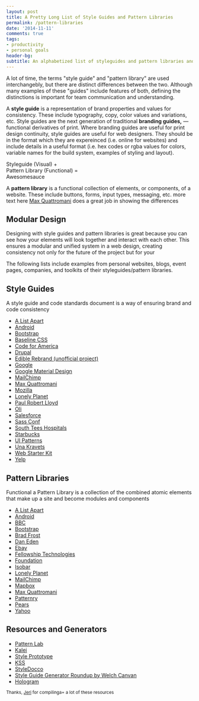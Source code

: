 ```yaml
---
layout: post
title: A Pretty Long List of Style Guides and Pattern Libraries
permalink: /pattern-libraries
date: '2014-11-11'
comments: true
tags:
- productivity
- personal goals
header-bg:
subtitle: An alphabetized list of styleguides and pattern libraries and a look into what makes the two terms different.
---
```


A lot of time, the terms "style guide" and "pattern library" are used interchangebly, but there are distinct differences between the two. Although many examples of these "guides" include features of both, defining the distinctions is important for team communication and understanding.

A **style guide** is a representation of brand properties and values for consistency. These include typography, copy, color values and variations, etc. Style guides are the next generation of traditional **branding guides,** &mdash; functional derivatives of print. Where branding guides are useful for print design continuity, style guides are useful for web designers. They should be in the format which they are expereinced (i.e. online for websites) and include details in a useful format (i.e. hex codes or rgba values for colors, variable names for the build system, examples of styling and layout). 

<a class="quote twitter-share right">Styleguide (Visual) +<br> Pattern Library (Functional) =<br>Awesomesauce</a>

A **pattern library** is a functional collection of elements, or components, of a website. These include buttons, forms, input types, messaging, etc. more text here
[Max Quattromani](http://maxquattromani.com/) does a great job in showing the differences


## Modular Design

Designing with style guides and pattern libraries is great because you can see how your elements will look together and interact with each other. This ensures a modular and unified system in a web design, creating consistency not only for the future of the project but for your 


The following lists include examples from personal websites, blogs, event pages, companies, and toolkits of their styleguides/pattern libraries.

## Style Guides
A style guide and code standards document is a way of ensuring brand and code consistency

- [A List Apart](http://alistapart.com/about/style-guide)
- [Android](https://developer.android.com/design/style/index.html)
- [Bootstrap](http://stylebootstrap.info/)
- [Baseline CSS](http://baselinecss.com)
- [Code for America](http://style.codeforamerica.org/)
- [Drupal](http://styleguide.allgoo.de/)
- [Edible Rebrand (unofficial project)](http://unakravets.com/edible-styleguide/)
- [Google](http://google-styleguide.googlecode.com/svn/trunk/htmlcssguide.xml)
- [Google Material Design](http://www.google.com/design/spec/material-design/introduction.html)
- [MailChimp](http://mailchimp.com/resources/email-design-guide/)
- [Max Quattromani](http://maxquattromani.com/styleguide)
- [Mozilla](https://www.mozilla.org/en-US/styleguide/)
- [Lonely Planet](http://rizzo.lonelyplanet.com/styleguide/design-elements/colours)
- [Paul Robert Lloyd](http://paulrobertlloyd.com/about/styleguide/)
- [Oli](http://oli.jp/2011/style-guide/)
- [Salesforce](http://sfdc-styleguide.herokuapp.com/)
- [Sass Conf](http://sassconf.com/styleguide/public/)
- [South Tees Hospitals](http://southtees.nhs.uk/style-guide/)
- [Starbucks](http://www.starbucks.com/static/reference/styleguide/)
- [UI Patterns](http://ui-patterns.com/patterns)
- [Una Kravets](http://unakravets.com/styleguide/)
- [Web Starter Kit](https://developers.google.com/web/fundamentals/resources/styleguide/index?hl=en)
- [Yelp](http://www.yelp.com/styleguide)


## Pattern Libraries

Functional
a Pattern Library is a collection of the combined atomic elements that make up a site and become modules and components

- [A List Apart](http://patterns.alistapart.com/)
- [Android](https://developer.android.com/design/patterns/index.html)
- [BBC](http://www.bbc.co.uk/gel)
- [Bootstrap](http://getbootstrap.com/components/)
- [Brad Frost](http://bradfrost.github.io/this-is-responsive/patterns.html)
- [Dan Eden](http://daneden.me/styleguide/)
- [Ebay](http://uipatterns.ebay.com/pe)
- [Fellowship Technologies](http://developer.fellowshipone.com/patterns/)
- [Foundation](http://foundation.zurb.com/docs/components/block_grid.html)
- [Isobar](http://isobar-idev.github.io/code-standards/#_web_typography)
- [Lonely Planet](http://rizzo.lonelyplanet.com/styleguide/ui-components/cards)
- [MailChimp](http://ux.mailchimp.com/patterns)
- [Mapbox](https://www.mapbox.com/base/)
- [Max Quattromani](http://maxquattromani.com/styleguide)
- [Patternry](http://patternry.com/p=progress-bar/)
- [Pears](http://pea.rs/)
- [Yahoo](http://developer.yahoo.com/ypatterns/)


## Resources and Generators

- [Pattern Lab](http://patternlab.io/)
- [Kalei](http://kaleistyleguide.com/)
- [Style Prototype](https://github.com/north/generator-style-prototype)
- [KSS](http://warpspire.com/kss/)
- [StyleDocco](http://jacobrask.github.io/styledocco/)
- [Style Guide Generator Roundup by Welch Canvan](http://welchcanavan.com/styleguide-roundup/)
- [Hologram](http://trulia.github.io/hologram/)

<small>Thanks, <a href="https://twitter.com/imnotsquinting">Jeri</a> for compilinga= a lot of these resources</small>